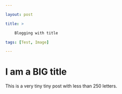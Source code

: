 ```yaml
---

layout: post

title: >

    Blogging with title 

tags: [Test, Image]

---
```



# I am a BIG title


This is a very tiny tiny post with less than 250 letters.



